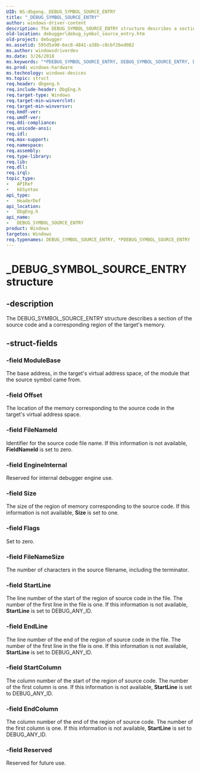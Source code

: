 ```yaml
---
UID: NS:dbgeng._DEBUG_SYMBOL_SOURCE_ENTRY
title: "_DEBUG_SYMBOL_SOURCE_ENTRY"
author: windows-driver-content
description: The DEBUG_SYMBOL_SOURCE_ENTRY structure describes a section of the source code and a corresponding region of the target's memory.
old-location: debugger\debug_symbol_source_entry.htm
old-project: debugger
ms.assetid: 595d5a90-6ec8-4841-a38b-c0cbf26ed082
ms.author: windowsdriverdev
ms.date: 3/26/2018
ms.keywords: "*PDEBUG_SYMBOL_SOURCE_ENTRY, DEBUG_SYMBOL_SOURCE_ENTRY, DEBUG_SYMBOL_SOURCE_ENTRY structure [Windows Debugging], PDEBUG_SYMBOL_SOURCE_ENTRY, PDEBUG_SYMBOL_SOURCE_ENTRY structure pointer [Windows Debugging], Structures_9f8ab4b6-98b2-4a10-a450-bb73e655dd32.xml, _DEBUG_SYMBOL_SOURCE_ENTRY, dbgeng/DEBUG_SYMBOL_SOURCE_ENTRY, dbgeng/PDEBUG_SYMBOL_SOURCE_ENTRY, debugger.debug_symbol_source_entry"
ms.prod: windows-hardware
ms.technology: windows-devices
ms.topic: struct
req.header: dbgeng.h
req.include-header: DbgEng.h
req.target-type: Windows
req.target-min-winverclnt: 
req.target-min-winversvr: 
req.kmdf-ver: 
req.umdf-ver: 
req.ddi-compliance: 
req.unicode-ansi: 
req.idl: 
req.max-support: 
req.namespace: 
req.assembly: 
req.type-library: 
req.lib: 
req.dll: 
req.irql: 
topic_type:
-	APIRef
-	kbSyntax
api_type:
-	HeaderDef
api_location:
-	DbgEng.h
api_name:
-	DEBUG_SYMBOL_SOURCE_ENTRY
product: Windows
targetos: Windows
req.typenames: DEBUG_SYMBOL_SOURCE_ENTRY, *PDEBUG_SYMBOL_SOURCE_ENTRY
---
```


# _DEBUG_SYMBOL_SOURCE_ENTRY structure


## -description


The DEBUG_SYMBOL_SOURCE_ENTRY structure describes a section of the source code and a corresponding region of the target's memory.


## -struct-fields




### -field ModuleBase

The base address, in the target's virtual address space, of the module that the source symbol came from.


### -field Offset

The location of the memory corresponding to the source code in the target's virtual address space.


### -field FileNameId

Identifier for the source code file name. If this information is not available, <b>FieldNameId</b> is set to zero.


### -field EngineInternal

Reserved for internal debugger engine use.


### -field Size

The size of the region of memory corresponding to the source code. If this information is not available, <b>Size</b> is set to one.


### -field Flags

Set to zero.


### -field FileNameSize

The number of characters in the source filename, including the terminator. 


### -field StartLine

The line number of the start of the region of source code in the file. The number of the first line in the file is one. If this information is not available, <b>StartLine</b> is set to DEBUG_ANY_ID.


### -field EndLine

The line number of the end of the region of source code in the file. The number of the first line in the file is one. If this information is not available, <b>StartLine</b> is set to DEBUG_ANY_ID.


### -field StartColumn

The column number of the start of the region of source code. The number of the first column is one. If this information is not available, <b>StartLine</b> is set to DEBUG_ANY_ID.


### -field EndColumn

The column number of the end of the region of source code. The number of the first column is one. If this information is not available, <b>StartLine</b> is set to DEBUG_ANY_ID.


### -field Reserved

Reserved for future use.


